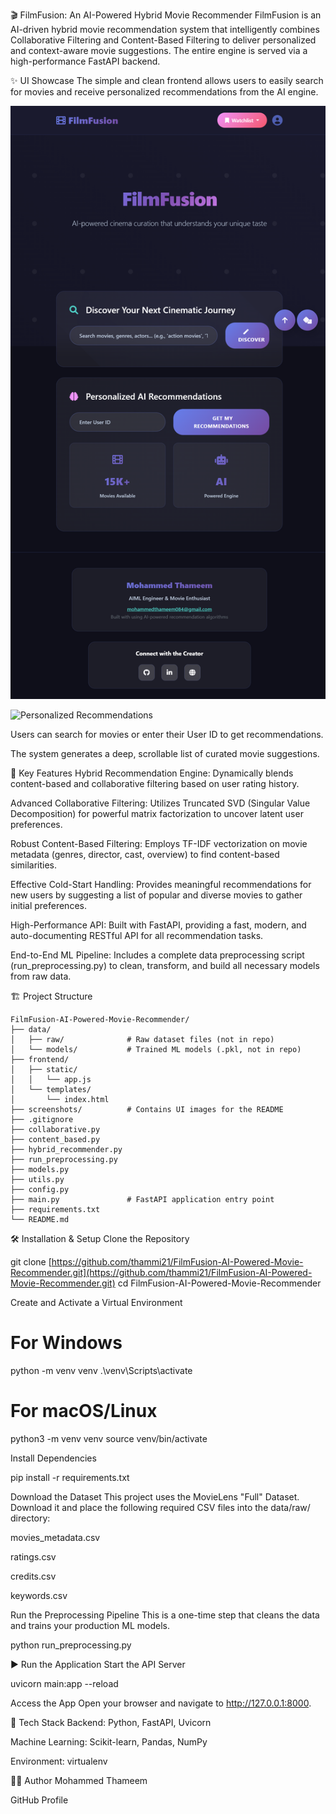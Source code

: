 🎬 FilmFusion: An AI-Powered Hybrid Movie Recommender
FilmFusion is an AI-driven hybrid movie recommendation system that intelligently combines Collaborative Filtering and Content-Based Filtering to deliver personalized and context-aware movie suggestions. The entire engine is served via a high-performance FastAPI backend.

✨ UI Showcase
The simple and clean frontend allows users to easily search for movies and receive personalized recommendations from the AI engine.

![Main Interface](./screenshots/ui_main_view.jpg)

![Personalized Recommendations](./screenshots/ui_recommendations.jpg)

Users can search for movies or enter their User ID to get recommendations.

The system generates a deep, scrollable list of curated movie suggestions.





🚀 Key Features
Hybrid Recommendation Engine: Dynamically blends content-based and collaborative filtering based on user rating history.

Advanced Collaborative Filtering: Utilizes Truncated SVD (Singular Value Decomposition) for powerful matrix factorization to uncover latent user preferences.

Robust Content-Based Filtering: Employs TF-IDF vectorization on movie metadata (genres, director, cast, overview) to find content-based similarities.

Effective Cold-Start Handling: Provides meaningful recommendations for new users by suggesting a list of popular and diverse movies to gather initial preferences.

High-Performance API: Built with FastAPI, providing a fast, modern, and auto-documenting RESTful API for all recommendation tasks.

End-to-End ML Pipeline: Includes a complete data preprocessing script (run_preprocessing.py) to clean, transform, and build all necessary models from raw data.

🏗️ Project Structure
```
FilmFusion-AI-Powered-Movie-Recommender/
├── data/
│   ├── raw/              # Raw dataset files (not in repo)
│   └── models/           # Trained ML models (.pkl, not in repo)
├── frontend/
│   ├── static/
│   │   └── app.js
│   └── templates/
│       └── index.html
├── screenshots/          # Contains UI images for the README
├── .gitignore
├── collaborative.py
├── content_based.py
├── hybrid_recommender.py
├── run_preprocessing.py
├── models.py
├── utils.py
├── config.py
├── main.py               # FastAPI application entry point
├── requirements.txt
└── README.md
```

🛠️ Installation & Setup
Clone the Repository

git clone [https://github.com/thammi21/FilmFusion-AI-Powered-Movie-Recommender.git](https://github.com/thammi21/FilmFusion-AI-Powered-Movie-Recommender.git)
cd FilmFusion-AI-Powered-Movie-Recommender

Create and Activate a Virtual Environment

# For Windows
python -m venv venv
.\venv\Scripts\activate

# For macOS/Linux
python3 -m venv venv
source venv/bin/activate

Install Dependencies

pip install -r requirements.txt

Download the Dataset
This project uses the MovieLens "Full" Dataset. Download it and place the following required CSV files into the data/raw/ directory:

movies_metadata.csv

ratings.csv

credits.csv

keywords.csv

Run the Preprocessing Pipeline
This is a one-time step that cleans the data and trains your production ML models.

python run_preprocessing.py

▶️ Run the Application
Start the API Server

uvicorn main:app --reload

Access the App
Open your browser and navigate to http://127.0.0.1:8000.

🧠 Tech Stack
Backend: Python, FastAPI, Uvicorn

Machine Learning: Scikit-learn, Pandas, NumPy

Environment: virtualenv

🧑‍💻 Author
Mohammed Thameem

GitHub Profile